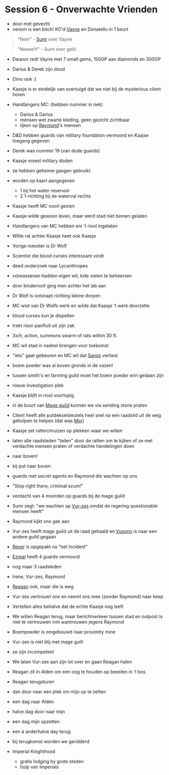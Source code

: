 # Session 6 - Onverwachte Vrienden

- door met gevecht
- venom is een bitch! KO'd [Vayne](https://bookstack.hemels.me/books/Inquisitors/page/vayne) en Donatello in 1 beurt

> "Nee!" - [Sumi](https://bookstack.hemels.me/books/Inquisitors/page/sumi) over Vayne
>
> "Neeee!!!" - Sumi over geld

- Eleanor redt Vayne met 7 small gems, 150GP aan diamonds en 300GP

- Darius & Derek zijn dood
- Elmo ook :(

- Kaasje is er eindelijk van overtuigd dat we niet bij de mysterious client horen

- Handlangers MC: (hebben nummer in nek)
    - Darius & Darius
    - mensen wet zwarte kleding, geen gezicht zichtbaar
    - lijken op [Raymond](https://bookstack.hemels.me/books/Inquisitors/page/sanos#Raymond%20Staghorn)'s mensen

- D&D hebben guards van military foundation vermoord en Kaajse toegang gegeven
- Derek was nummer 19 (van dode guards)
- Kaasje moest military doden
- ze hebben geheime gangen gebruikt
- worden op kaart aangegeven
    - 1 bij het water reservoir
    - 2 1-richting bij de waterval rechts

- Kaasje heeft MC nooit gezien
- Kaasje wilde gewoon leven, maar werd stad niet binnen gelaten
- Handlangers van MC hebben em 't riool ingelaten
- Witte rat achter Kaasje heet ook Kaasje

- Vorige meester is Dr Wolf
- Scientist die blood curses interessant vindt
- deed onderzoek naar Lycanthropes
- volwassenen hadden eigen wil, kids vielen te beheersen
- door kinderroof ging men achter het lab aan
- Dr Wolf is ontsnapt richting kleine dorpen

- MC wist van Dr Wolfs werk en wilde dat Kaasje 't werk doorzette

- blood curses kun je dispellen
- trekt riool-panfluit uit zijn zak
- 3x/lr, action, summons swarm of rats within 30 ft.

- MC wil stad in nadeel brengen voor toekomst
- "iets" gaat gebeuren en MC wil dat [Sanos](https://bookstack.hemels.me/books/Inquisitors/page/sanos) verliest

- boem poeder was al boven gronds in de vazen!
- tussen smith's en farming guild moet het boem poeder erin gedaan zijn
- nieuw investigation plek

- Kaasje blijft in riool voorlopig
- in de buurt van [Mage guild](https://bookstack.hemels.me/books/Inquisitors/page/mage-guild) kunnen we via sending stone praten

- Client heeft alle putdekselsleutels heel snel na een raadslid uit de weg geholpen te helpen (dat was [Mor](https://bookstack.hemels.me/books/Inquisitors/page/sanos#Mor%20Ravav))

- Kaasje zet ratten/muizen op plekken waar we willen
- laten alle raadsleden "tailen" door de ratten om te kijken of ze met verdachte mensen praten of verdachte handelingen doen

- naar boven!
- bij put naar boven
- guards met secret agents en Raymond die wachten op ons
- "Stop right there, criminal scum!"

- verdacht van 4 moorden op guards bij de mage guild
- Sumi zegt: "we wachten op [Vur-zes](https://bookstack.hemels.me/books/Inquisitors/page/sanos#Vur-zes%20Lunzik) omdat de regering questionable mensen heeft"
- Raymond kijkt ons gek aan

- Vur-zes heeft mage guild uit de raad gehaald en [Vusorin](https://bookstack.hemels.me/books/Inquisitors/page/mage-guild#Vusorin%20Vehares) is naar een andere guild gegaan
- [Reser](https://bookstack.hemels.me/books/Inquisitors/page/sanos#Reser%20Glisk) is opgepakt na "het incident"
- [Ezreal](https://bookstack.hemels.me/books/Inquisitors/page/ezreal) heeft 4 guards vermoord

- nog maar 3 raadsleden
- Irene, Vur-zes, Raymond
- [Reagan](https://bookstack.hemels.me/books/Inquisitors/page/sanos#Reagan%20Staghorn) ook, maar die is weg

- Vur-zes vertrouwt ons en neemt ons mee (zonder Raymond) naar keep
- Vertellen alles behalve dat de echte Kaasje nog leeft

- We willen Reagan terug, maar berichtverkeer tussen stad en outpost is niet te vertrouwen ivm wantrouwen jegens Raymond

- Boempoeder is omgebouwd naar proximity mine

- Vur-zes is niet blij met mage guilt
- ze zijn incompetent
- We laten Vur-zes aan zijn lot over en gaan Reagan halen

- Reagan zit in Alden om een oog te houden op beesten in 't bos
- Reagan terugsturen
- dan door naar een plek om mijn op te zetten

- een dag naar Alden
- halve dag door naar mijn
- een dag mijn opzetten
- een à anderhalve day terug

- bij terugkomst worden we geridderd
- Imperial Knighthood
    - gratis lodging by grote steden
    - hulp van Imperials
